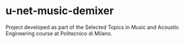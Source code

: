 # u-net-music-demixer
Project developed as part of the Selected Topics in Music and Acoustic Engineering course at Politecnico di Milano.
